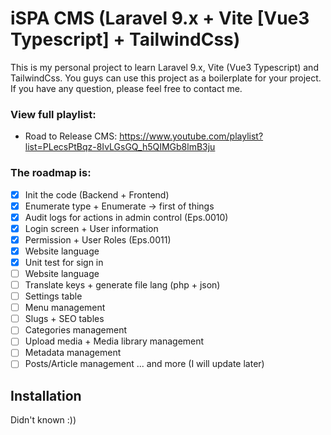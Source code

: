 # iSPA CMS (Laravel 9.x + Vite [Vue3 Typescript] + TailwindCss)

This is my personal project to learn Laravel 9.x, Vite (Vue3 Typescript) and TailwindCss.
You guys can use this project as a boilerplate for your project.
If you have any question, please feel free to contact me.

### View full playlist:
- Road to Release CMS: https://www.youtube.com/playlist?list=PLecsPtBqz-8IvLGsGQ_h5QIMGb8lmB3ju

### The roadmap is:
- [x] Init the code (Backend + Frontend)
- [x] Enumerate type + Enumerate -> first of things
- [x] Audit logs for actions in admin control (Eps.0010)
- [x] Login screen + User information
- [x] Permission + User Roles (Eps.0011)
- [x] Website language
- [x] Unit test for sign in
- [ ] Website language
- [ ] Translate keys + generate file lang (php + json)
- [ ] Settings table
- [ ] Menu management
- [ ] Slugs + SEO tables
- [ ] Categories management
- [ ] Upload media + Media library management
- [ ] Metadata management
- [ ] Posts/Article management
... and more (I will update later)

## Installation
Didn't known :))
